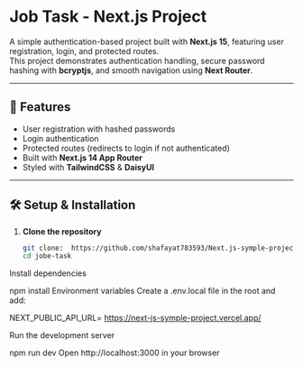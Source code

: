 # Job Task - Next.js Project

A simple authentication-based project built with **Next.js 15**, featuring user registration, login, and protected routes.  
This project demonstrates authentication handling, secure password hashing with **bcryptjs**, and smooth navigation using **Next Router**.  

---

## 🚀 Features
- User registration with hashed passwords
- Login authentication
- Protected routes (redirects to login if not authenticated)
- Built with **Next.js 14 App Router**
- Styled with **TailwindCSS** & **DaisyUI**

---

## 🛠️ Setup & Installation

1. **Clone the repository**
   ```bash
   git clone:  https://github.com/shafayat783593/Next.js-symple-project
   cd jobe-task
Install dependencies


npm install
Environment variables
Create a .env.local file in the root and add:

NEXT_PUBLIC_API_URL=  https://next-js-symple-project.vercel.app/

Run the development server


npm run dev
Open http://localhost:3000 in your browser